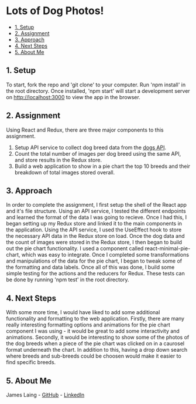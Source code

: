 # Lots of Dog Photos!

- [1. Setup](#1-setup)
- [2. Assignment](#2-assignment)
- [3. Approach](#3-approach)
- [4. Next Steps](#4-next-steps)
- [5. About Me](#5-about-me)

## 1. Setup
To start, fork the repo and 'git clone' to your computer. Run 'npm install' in the root directory. Once installed, 'npm start' will start a development server on [http://localhost:3000](http://localhost:3000) to view the app in the browser.

## 2. Assignment
Using React and Redux, there are three major components to this assignment.
1. Setup API service to collect dog breed data from the [dogs API](https://dog.ceo/dog-api/documentation/​).
2. Count the total number of images per dog breed using the same API, and store results in the Redux store.
3. Build a web application to show in a pie chart the top 10 breeds and their breakdown of total images stored overall.

## 3. Approach

In order to complete the assignment, I first setup the shell of the React app and it's file structure. Using an API service, I tested the different endpoints and learned the format of the data I was going to recieve. Once I had this, I began setting up my Redux store and linked it to the main components in the application. Using the API service, I used the UseEffect hook to store the necessary API data in the Redux store on load. Once the dog data and the count of images were stored in the Redux store, I then began to build out the pie chart functionality. I used a component called react-minimal-pie-chart, which was easy to integrate. Once I completed some transformations and manipulations of the data for the pie chart, I began to tweak some of the formatting and data labels. Once all of this was done, I build some simple testing for the actions and the reducers for Redux. These tests can be done by running 'npm test' in the root directory.

## 4. Next Steps

With some more time, I would have liked to add some additional functionality and formatting to the web application. Firstly, there are many really interesting formatting options and animations for the pie chart component I was using - it would be great to add some interactivity and animations. Secondly, it would be interesting to show some of the photos of the dog breeds when a piece of the pie chart was clicked on in a caurosel format underneath the chart. In addition to this, having a drop down search where breeds and sub-breeds could be choosen would make it easier to find specific breeds.

## 5. About Me

James Laing - [GitHub](https://github.com/laingr) - [LinkedIn](https://www.linkedin.com/in/jalaing/) 